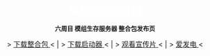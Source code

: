 <p align="center">
    <font size=5>
        <b>
            <span style="color:white;">
                平霄生存服务器
            </span>
        </b>
    </font>
</p>

<p align="center">
    <b>
        六周目 模组生存服务器 整合包发布页
    </b>
</p>

<p align="center">
    <font size=3>
        >
        <a href="https://github.com/Azure-Network/Azure-Mod-Server-Pack/blob/main/DOWNLOAD.md">
            下载整合包
        </a> < | >
        <a href="https://github.com/Azure-Network/Azure-Mod-Server-Pack/blob/main/LAUNCHER.md">
            下载启动器
        </a> < | >
        <a href="https://www.bilibili.com/video/BV1AW4y1j7xM">
            观看宣传片
        </a> < | >
        <a href="https://afdian.net/a/AzureMC">
            爱发电
        </a>
        <
    </font>
</a>


